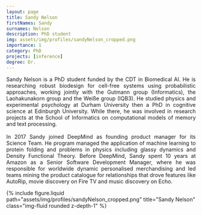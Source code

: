 ```yaml
---
layout: page
title: Sandy Nelson
firstNames: Sandy
surnames: Nelson
description: PhD student
img: assets/img/profiles/sandyNelson_cropped.png
importance: 1
category: PhD
projects: [inference]
degree: Dr.
---
```


<div class="row">
  <div class="col-sm mt-3 mt-md-0">
    <p style="text-align: justify">
      Sandy Nelson is a PhD student funded by the CDT in Biomedical AI. He is researching robust biodesign for 
cell-free systems using probabilistic approaches, working jointly with the Gutmann group (Informatics), the 
Laohakunakorn group and the Weiße group (IQB3). He studied physics and experimental psychology at Durham University 
then a PhD in cognitive science at Edinburgh University. While there, he was involved in research projects at the 
School of Informatics on computational models of memory and text processing. <br> <br>
      In 2017 Sandy joined DeepMind as founding product manager for its Science Team. He program managed the 
application of machine learning to protein folding and problems in physics including glassy dynamics and Density 
Functional Theory. Before DeepMind, Sandy spent 10 years at Amazon as a Senior Software Development Manager, where he 
was responsible for worldwide dynamic personalised merchandising and led teams mining the product catalogue for 
relationships that drove features like AutoRip, movie discovery on Fire TV and music discovery on Echo.
    </p>
  </div>
  <div class="col-sm mt-3 mt-md-0">
    {% 
      include figure.liquid 
      path="assets/img/profiles/sandyNelson_cropped.png" 
      title="Sandy Nelson" 
      class="img-fluid rounded z-depth-1" 
    %}
  </div>
</div>